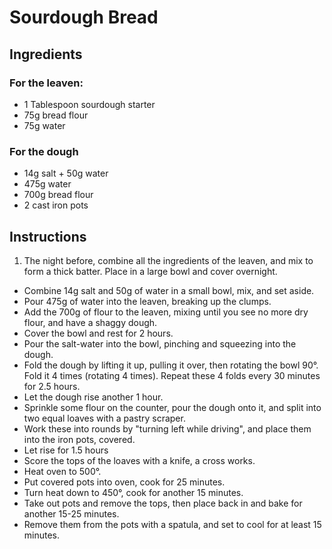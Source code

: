 # Sourdough Bread

## Ingredients

### For the leaven:

- 1 Tablespoon sourdough starter
- 75g bread flour
- 75g water

### For the dough

- 14g salt + 50g water
- 475g water
- 700g bread flour
- 2 cast iron pots

## Instructions

1. The night before, combine all the ingredients of the leaven, and mix to form a thick batter. Place in a large bowl and cover overnight.
- Combine 14g salt and 50g of water in a small bowl, mix, and set aside.
- Pour 475g of water into the leaven, breaking up the clumps.
- Add the 700g of flour to the leaven, mixing until you see no more dry flour, and have a shaggy dough.
- Cover the bowl and rest for 2 hours.
- Pour the salt-water into the bowl, pinching and squeezing into the dough.
- Fold the dough by lifting it up, pulling it over, then rotating the bowl 90°. Fold it 4 times (rotating 4 times). Repeat these 4 folds every 30 minutes for 2.5 hours.
- Let the dough rise another 1 hour.
- Sprinkle some flour on the counter, pour the dough onto it, and split into two equal loaves with a pastry scraper.
- Work these into rounds by "turning left while driving", and place them into the iron pots, covered.
- Let rise for 1.5 hours
- Score the tops of the loaves with a knife, a cross works.
- Heat oven to 500°.
- Put covered pots into oven, cook for 25 minutes.
- Turn heat down to 450°, cook for another 15 minutes.
- Take out pots and remove the tops, then place back in and bake for another 15-25 minutes.
- Remove them from the pots with a spatula, and set to cool for at least 15 minutes.
